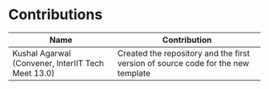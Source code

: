 # Contributions

| Name | Contribution |
| --- | --- |
|Kushal Agarwal (Convener, InterIIT Tech Meet 13.0) | Created the repository and the first version of source code for the new template |